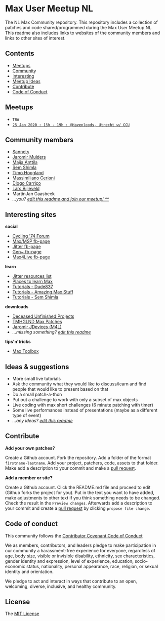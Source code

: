 # Max User Meetup NL

The NL Max Community repository. This repository includes a collection of patches and code shared/programmed during the Max User Meetup NL. This readme also includes links to websites of the community members and links to other sites of interest.

## Contents

- [Meetups](#meetups)
- [Community](#community-members)
- [Interesting](#interesting-sites)
- [Meetup Ideas](#ideas--suggestions)
- [Contribute](#contribute)
- [Code of Conduct](#code-of-conduct)

## Meetups

- `TBA`
- [`25 Jan 2020 : 15h - 19h : @Havenloods, Utrecht w/ CCU`](https://www.facebook.com/events/508717669774340/)

## Community members

- [Sannety](http://www.sannety.com)
- [Jaromir Mulders](http://www.jaromirmulders.nl)
- [Maija Anttila](http://www.maijaanttila.fi)
- [Sem Shimla](http://semshimla.artstation.com)
- [Timo Hoogland](http://www.timohoogland.com)
- [Massimiliano Cerioni](https://soundcloud.com/massimiliano-cerioni)
- [Diogo Carriço](http://www.diogocarrico.co)
- [Lars Bijleveld](https://soundcloud.com/larsbijleveld)
- MartinJan Gaasbeek
- *...you? [edit this readme and join our meetup! ^^](#contribute)*

## Interesting sites

**social**

- [Cycling '74 Forum](https://cycling74.com/forums/page/1)
- [Max/MSP fb-page](https://www.facebook.com/groups/maxmspjitter/?ref=bookmarks)
- [Jitter fb-page](https://www.facebook.com/groups/961274147281218/)
- [Gen~ fb-page](https://www.facebook.com/groups/gen.max.msp.maxforlive/)
- [Max4Live fb-page](https://www.facebook.com/groups/maxforliveusers/)

**learn**

- [Jitter resources list](https://docs.google.com/document/d/1pIty79tq4_-kfUpO6i_VDM01hVBZKL4zbqcEcJZnUqQ/edit)
- [Places to learn Max](https://cycling74.com/places-to-learn-max)
- [Tutorials - Dude837](https://www.youtube.com/user/dude837)
- [Tutorials - Amazing Max Stuff](https://www.youtube.com/user/PolloZombie666/videos)
- [Tutorials - Sem Shimla](https://www.youtube.com/user/shimlaDnB/videos)

**downloads**

- [Deceased Unfinished Projects](http://www.deceasedunfinishedprojects.nl)
- [TMHGLND Max Patches](http://gumroad.com/tmhglnd)
- [Jaromir JDevices (M4L)](https://gumroad.com/jaromir)
- *...missing something? [edit this readme](#contribute)*

**tips'n'tricks**

- [Max Toolbox](https://github.com/natcl/maxtoolbox)

## Ideas & suggestions

- More small live tutorials
- Ask the community what they would like to discuss/learn and find people that would like to present based on that
- Do a small patch-a-thon
- Put out a challenge to work with only a subset of max objects
- Live coding with max short challenges (6 minute patching with timer)
- Some live performances instead of presentations (maybe as a different type of event)
- *...any ideas? [edit this readme](#contribute)*

## Contribute

**Add your own patches?**

Create a Github account. Fork the repository. Add a folder of the format `firstname-lastname`. Add your project, patchers, code, assets to that folder. Make add a description to your commit and make a [pull request](https://help.github.com/en/github/collaborating-with-issues-and-pull-requests/about-pull-requests).

**Add a member or site?**

Create a Github account. Click the README.md file and proceed to edit (Github forks the project for you). Put in the text you want to have added, make adjustments to other text if you think something needs to be changed. Check the result in the `Preview changes`. Afterwards add a description to your commit and create a [pull request](https://help.github.com/en/github/collaborating-with-issues-and-pull-requests/about-pull-requests) by clicking `propose file change`.

## Code of conduct

This community follows the [Contributor Covenant Code of Conduct](https://www.contributor-covenant.org/version/2/0/code_of_conduct)

We as members, contributors, and leaders pledge to make participation in our community a harassment-free experience for everyone, regardless of age, body size, visible or invisible disability, ethnicity, sex characteristics, gender identity and expression, level of experience, education, socio-economic status, nationality, personal appearance, race, religion, or sexual identity and orientation.

We pledge to act and interact in ways that contribute to an open, welcoming, diverse, inclusive, and healthy community.

## License

The [MIT License](https://choosealicense.com/licenses/mit/)
